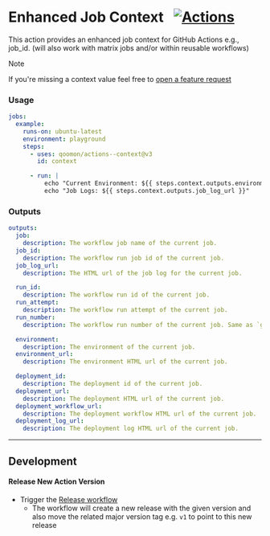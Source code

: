 # Enhanced Job Context &nbsp; [![Actions](https://img.shields.io/badge/qoomon-GitHub%20Actions-blue)](https://github.com/qoomon/actions)

This action provides an enhanced job context for GitHub Actions e.g., job_id. (will also work with matrix jobs and/or within reusable workflows)
> [!Note]
> If you're missing a context value feel free to [open a feature request](https://github.com/qoomon/actions--context/issues)

### Usage
```yaml
jobs:
  example:
    runs-on: ubuntu-latest
    environment: playground
    steps:
      - uses: qoomon/actions--context@v3
        id: context

      - run: |
          echo "Current Environment: ${{ steps.context.outputs.environment }}"
          echo "Job Logs: ${{ steps.context.outputs.job_log_url }}"
```

### Outputs
```yaml
outputs:
  job:
    description: The workflow job name of the current job.
  job_id:
    description: The workflow run job id of the current job.
  job_log_url:
    description: The HTML url of the job log for the current job.

  run_id:
    description: The workflow run id of the current job.
  run_attempt:
    description: The workflow run attempt of the current job.
  run_number:
    description: The workflow run number of the current job. Same as `github.run_number`.

  environment:
    description: The environment of the current job.
  environment_url:
    description: The environment HTML url of the current job.

  deployment_id:
    description: The deployment id of the current job.
  deployment_url:
    description: The deployment HTML url of the current job.
  deployment_workflow_url:
    description: The deployment workflow HTML url of the current job.
  deployment_log_url:
    description: The deployment log HTML url of the current job.
```

---

## Development

#### Release New Action Version
- Trigger the [Release workflow](../../actions/workflows/release.yaml)
  - The workflow will create a new release with the given version and also move the related major version tag e.g. `v1` to point to this new release

